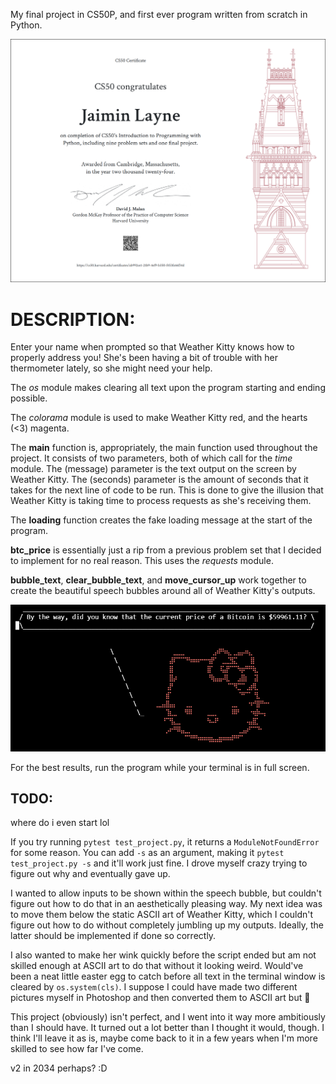 My final project in CS50P, and first ever program written from scratch in Python.

![certificate](https://github.com/jaim1n/Weather-Kitty/blob/main/CS50P.png?raw=true)

# DESCRIPTION:
Enter your name when prompted so that Weather Kitty knows how to properly address you!
She's been having a bit of trouble with her thermometer lately, so she might need your help.

The *os* module makes clearing all text upon the program starting and ending possible.

The *colorama* module is used to make Weather Kitty red, and the hearts (<3) magenta.

The **main** function is, appropriately, the main function used throughout the project. It consists of two parameters, both of which call for the *time* module.
The (message) parameter is the text output on the screen by Weather Kitty. The (seconds) parameter is the amount of seconds that it takes for the next line of code to be run.
This is done to give the illusion that Weather Kitty is taking time to process requests as she's receiving them.

The **loading** function creates the fake loading message at the start of the program.

**btc_price** is essentially just a rip from a previous problem set that I decided to implement for no real reason. This uses the *requests* module.

**bubble_text**, **clear_bubble_text**, and **move_cursor_up** work together to create the beautiful speech bubbles around all of Weather Kitty's outputs.

![screenshot](https://github.com/jaim1n/Weather-Kitty/blob/main/screenshot.png?raw=true)

For the best results, run the program while your terminal is in full screen.

## TODO:
where do i even start lol

If you try running `pytest test_project.py`, it returns a `ModuleNotFoundError` for some reason.
You can add `-s` as an argument, making it `pytest test_project.py -s` and it'll work just fine.
I drove myself crazy trying to figure out why and eventually gave up.

I wanted to allow inputs to be shown within the speech bubble, but couldn't figure out how to do that in an aesthetically pleasing way.
My next idea was to move them below the static ASCII art of Weather Kitty, which I couldn't figure out how to do without completely jumbling up my outputs.
Ideally, the latter should be implemented if done so correctly.

I also wanted to make her wink quickly before the script ended but am not skilled enough at ASCII art to do that without it looking weird.
Would've been a neat little easter egg to catch before all text in the terminal window is cleared by `os.system(cls)`.
I suppose I could have made two different pictures myself in Photoshop and then converted them to ASCII art but 🤷

This project (obviously) isn't perfect, and I went into it way more ambitiously than I should have. It turned out a lot better than I thought it would, though.
I think I'll leave it as is, maybe come back to it in a few years when I'm more skilled to see how far I've come.

v2 in 2034 perhaps? :D
